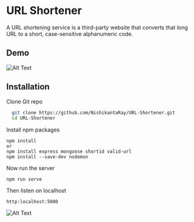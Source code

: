 
# URL Shortener

A URL shortening service is a third-party website that converts that long URL to a short, case-sensitive alphanumeric code. 



## Demo


![Alt Text](https://raw.githubusercontent.com/NishikantaRay/URL-Shortener/main/url.gif?token=AO5W6YGDFBYVNC4GHU3YW2TBB7WFY)
  
## Installation

Clone Git repo 

```bash
  git clone https://github.com/NishikantaRay/URL-Shortener.git
  cd URL-Shortener
```

Install npm packages

```
npm install 
or 
npm install express mongoose shortid valid-url
npm install --save-dev nodemon
```
Now run the server

```
npm run serve
```

Then listen on localhost 

```
http:localhost:5000
```
![Alt Text](https://raw.githubusercontent.com/NishikantaRay/URL-Shortener/main/url.gif?token=AO5W6YGDFBYVNC4GHU3YW2TBB7WFY)